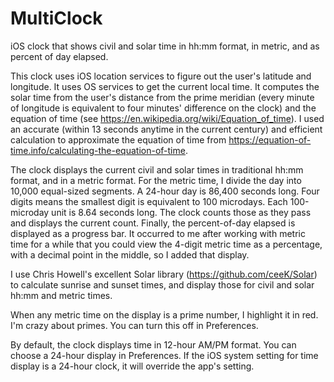 # MultiClock
iOS clock that shows civil and solar time in hh:mm format, in metric, and as percent of day elapsed.

This clock uses iOS location services to figure out the user's latitude and longitude. It uses OS services to get the current local time. It computes the solar time from the user's distance from the prime meridian (every minute of longitude is equivalent to four minutes' difference on the clock) and the equation of time (see https://en.wikipedia.org/wiki/Equation_of_time). I used an accurate (within 13 seconds anytime in the current century) and efficient calculation to approximate the equation of time from https://equation-of-time.info/calculating-the-equation-of-time.

The clock displays the current civil and solar times in traditional hh:mm format, and in a metric format. For the metric time, I divide the day into 10,000 equal-sized segments. A 24-hour day is 86,400 seconds long. Four digits means the smallest digit is equivalent to 100 microdays. Each 100-microday unit is 8.64 seconds long. The clock counts those as they pass and displays the current count. Finally, the percent-of-day elapsed is displayed as a progress bar. It occurred to me after working with metric time for a while that you could view the 4-digit metric time as a percentage, with a decimal point in the middle, so I added that display.

I use Chris Howell's excellent Solar library (https://github.com/ceeK/Solar) to calculate sunrise and sunset times, and display those for civil and solar hh:mm and metric times.

When any metric time on the display is a prime number, I highlight it in red. I'm crazy about primes. You can turn this off in Preferences.

By default, the clock displays time in 12-hour AM/PM format. You can choose a 24-hour display in Preferences. If the iOS system setting for time display is a 24-hour clock, it will override the app's setting.
